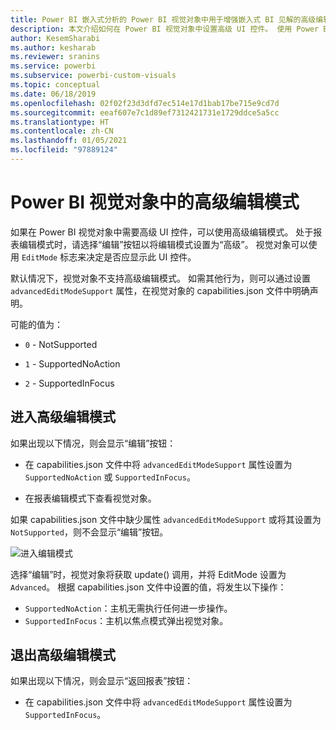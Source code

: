 ```yaml
---
title: Power BI 嵌入式分析的 Power BI 视觉对象中用于增强嵌入式 BI 见解的高级编辑模式
description: 本文介绍如何在 Power BI 视觉对象中设置高级 UI 控件。 使用 Power BI 嵌入式分析改进嵌入式 BI 见解。
author: KesemSharabi
ms.author: kesharab
ms.reviewer: sranins
ms.service: powerbi
ms.subservice: powerbi-custom-visuals
ms.topic: conceptual
ms.date: 06/18/2019
ms.openlocfilehash: 02f02f23d3dfd7ec514e17d1bab17be715e9cd7d
ms.sourcegitcommit: eeaf607e7c1d89ef7312421731e1729ddce5a5cc
ms.translationtype: HT
ms.contentlocale: zh-CN
ms.lasthandoff: 01/05/2021
ms.locfileid: "97889124"
---
```

# <a name="advanced-edit-mode-in-power-bi-visuals"></a>Power BI 视觉对象中的高级编辑模式

如果在 Power BI 视觉对象中需要高级 UI 控件，可以使用高级编辑模式。 处于报表编辑模式时，请选择“编辑”按钮以将编辑模式设置为“高级”。 视觉对象可以使用 `EditMode` 标志来决定是否应显示此 UI 控件。

默认情况下，视觉对象不支持高级编辑模式。 如需其他行为，则可以通过设置 `advancedEditModeSupport` 属性，在视觉对象的 capabilities.json 文件中明确声明。

可能的值为：

- `0` - NotSupported

- `1` - SupportedNoAction

- `2` - SupportedInFocus

## <a name="enter-advanced-edit-mode"></a>进入高级编辑模式

如果出现以下情况，则会显示“编辑”按钮：

* 在 capabilities.json 文件中将 `advancedEditModeSupport` 属性设置为 `SupportedNoAction` 或 `SupportedInFocus`。

* 在报表编辑模式下查看视觉对象。

如果 capabilities.json 文件中缺少属性 `advancedEditModeSupport` 或将其设置为 `NotSupported`，则不会显示“编辑”按钮。

![进入编辑模式](media/advanced-edit-mode/edit-mode.png)

选择“编辑”时，视觉对象将获取 update() 调用，并将 EditMode 设置为 `Advanced`。 根据 capabilities.json 文件中设置的值，将发生以下操作：

* `SupportedNoAction`：主机无需执行任何进一步操作。
* `SupportedInFocus`：主机以焦点模式弹出视觉对象。

## <a name="exit-advanced-edit-mode"></a>退出高级编辑模式

如果出现以下情况，则会显示“返回报表”按钮：

* 在 capabilities.json 文件中将 `advancedEditModeSupport` 属性设置为 `SupportedInFocus`。
